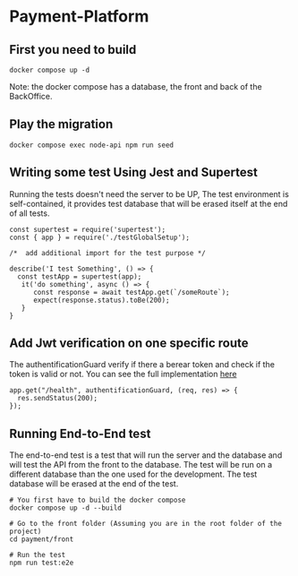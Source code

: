 # Payment-Platform

## First you need to build
`docker compose up -d`

Note: the docker compose has a database, the front and back of the BackOffice.

## Play the migration

`docker compose exec node-api npm run seed`

## Writing some test Using Jest and Supertest 

Running the tests doesn't need the server to be UP, The test environment is self-contained, it provides test database that will be erased itself at the end of all tests.

```
const supertest = require('supertest');
const { app } = require('./testGlobalSetup');

/*  add additional import for the test purpose */

describe('I test Something', () => {
  const testApp = supertest(app);
   it('do something', async () => {
      const response = await testApp.get(`/someRoute`);
      expect(response.status).toBe(200);
   }
}

```

## Add Jwt verification on one specific route

The authentificationGuard verify if there a berear token and check if the token is valid or not. You can see the full implementation [here](https://github.com/JustGritt/Payment-Platform/blob/main/payment/api/middlewares/authentificationGuard.js)

```
app.get("/health", authentificationGuard, (req, res) => {
  res.sendStatus(200);
});
```

## Running End-to-End test

The end-to-end test is a test that will run the server and the database and will test the API from the front to the database. The test will be run on a different database than the one used for the development. The test database will be erased at the end of the test.

```
# You first have to build the docker compose
docker compose up -d --build

# Go to the front folder (Assuming you are in the root folder of the project)
cd payment/front

# Run the test
npm run test:e2e
```

